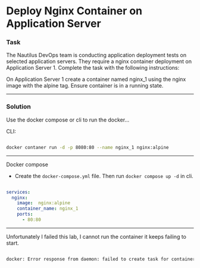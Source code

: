 # Deploy Nginx Container on Application Server

### Task

The Nautilus DevOps team is conducting application deployment tests on selected application servers. They require a nginx container deployment on Application Server 1. Complete the task with the following instructions:


On Application Server 1 create a container named nginx_1 using the nginx image with the alpine tag. Ensure container is in a running state.

---

### Solution

Use the docker compose or cli to run the docker...

CLI:

```bash

docker contaner run -d -p 8080:80 --name nginx_1 nginx:alpine

```

---

Docker compose

- Create the `docker-compose.yml` file. Then run `docker compose up -d` in cli.

```yml

services:
  nginx:
    image:  nginx:alpine
    container_name: nginx_1
    ports:
      - 80:80

```

---

Unfortunately I failed this lab, I cannot run the container it keeps failing to start.

```bash

docker: Error response from daemon: failed to create task for container: failed to create shim task: OCI runtime create failed: runc create failed: unable to start container process: error during container init: error mounting "proc" to rootfs at "/proc": mount src=proc, dst=/proc, dstFd=/proc/thread-self/fd/8, flags=0xe: no such file or directory: unknown.

```

